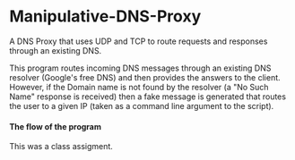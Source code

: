 # Manipulative-DNS-Proxy
A DNS Proxy that uses UDP and TCP to route requests and responses through an existing DNS.

This program routes incoming DNS messages through an existing DNS resolver (Google's free DNS) and then provides the answers to the client. However, if the Domain name is not found by the resolver (a "No Such Name" response is received) then a fake message is generated that routes the user to a given IP (taken as a command line argument to the script).

#### The flow of the program


This was a class assigment.
